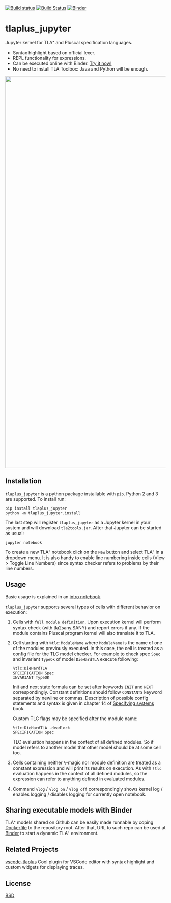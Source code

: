 [![Build status](https://ci.appveyor.com/api/projects/status/myh95n5j0j0pr04j/branch/master?svg=true)](https://ci.appveyor.com/project/kelvich/tlaplus-jupyter/branch/master)
[![Build Status](https://travis-ci.org/kelvich/tlaplus_jupyter.svg?branch=master)](https://travis-ci.org/kelvich/tlaplus_jupyter)
[![Binder](https://mybinder.org/badge_logo.svg)](https://mybinder.org/v2/gh/kelvich/tlaplus_jupyter/master?filepath=intro.ipynb)

# tlaplus_jupyter

Jupyter kernel for TLA⁺ and Pluscal specification languages.
* Syntax highlight based on official lexer.
* REPL functionality for expressions.
* Can be executed online with Binder. [Try it now!](https://mybinder.org/v2/gh/kelvich/tlaplus_jupyter/master?filepath=intro.ipynb)
* No need to install TLA Toolbox: Java and Python will be enough.

<p align="center">
  <img width="1227" alt="Screenshot 2019-11-11 at 23 58 17" src="https://user-images.githubusercontent.com/284219/68620766-3d3f5400-04df-11ea-8fa7-763124f84162.png">
</p>

## Installation

`tlaplus_jupyter` is a python package installable with `pip`. Python 2 and 3 are supported. To install run:

```
pip install tlaplus_jupyter
python -m tlaplus_jupyter.install
```

The last step will register `tlaplus_jupyter` as a Jupyter kernel in your system and will download `tla2tools.jar`. After that Jupyter can be started as usual:

```
jupyter notebook
```

To create a new TLA⁺ notebook click on the `New` button and select TLA⁺ in a dropdown menu. It is also handy to enable line numbering inside cells (View > Toggle Line Numbers) since syntax checker refers to problems by their line numbers.

## Usage

Basic usage is explained in an [intro notebook](https://mybinder.org/v2/gh/kelvich/tlaplus_jupyter/master?filepath=intro.ipynb).

`tlaplus_jupyter` supports several types of cells with different behavior on execution:

1. Cells with `full module definition`. Upon execution kernel will perform syntax check (with tla2sany.SANY) and report errors if any. If the module contains Pluscal program kernel will also translate it to TLA.

2. Cell starting with `%tlc:ModuleName` where `ModuleName` is the name of one of the modules previously executed. In this case, the cell is treated as a config file for the TLC model checker. For example to check spec `Spec` and invariant `TypeOk` of model `DieHardTLA` execute following:
    ```
    %tlc:DieHardTLA
    SPECIFICATION Spec
    INVARIANT TypeOK
    ```

    Init and next state formula can be set after keywords `INIT` and `NEXT` correspondingly. Constant definitions should follow `CONSTANTS` keyword separated by newline or commas. Description of possible config statements and syntax is given in chapter 14 of [Specifying systems](https://www.microsoft.com/en-us/research/publication/specifying-systems-the-tla-language-and-tools-for-hardware-and-software-engineers/) book.

    Custom TLC flags may be specified after the module name:
    ```
    %tlc:DieHardTLA -deadlock
    SPECIFICATION Spec
    ```

    TLC evaluation happens in the context of all defined modules. So if model refers to another model that other model should be at some cell too.

3. Cells containing neither `%`-magic nor module definition are treated as a constant expression and will print its results on execution. As with `!tlc` evaluation happens in the context of all defined modules, so the expression can refer to anything defined in evaluated modules.

4. Command `%log` / `%log on` / `%log off` correspondingly shows kernel log / enables logging / disables logging for currently open notebook.

## Sharing executable models with Binder

TLA⁺ models shared on Github can be easily made runnable by coping  [Dockerfile](Dockerfile) to the repository root. After that, URL to such repo can be used at [Binder](https://mybinder.org) to start a dynamic TLA⁺ environment.

## Related Projects

[vscode-tlaplus](https://github.com/alygin/vscode-tlaplus) Cool plugin for VSCode editor with syntax highlight and custom widgets for displaying traces.

## License

[BSD](LICENSE)
